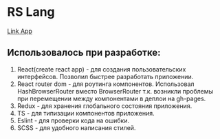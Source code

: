 # RS Lang

[Link App](https://tarasiukdima.github.io/rs_lang/)

## Использовалось при разработке:

1. React(create react app) - для создания пользовательских интерфейсов. Позволил быстрее разработать приложении.
2. React router dom - для роутинга компонентов. Использовал HashBrowserRouter вместо BrowserRouter т.к. возникли проблемы при перемещении между компонентами в деплои на gh-pages.
3. Redux - для хранения глобального состояния приложения.
4. TS - для типизации компонентов приложения.
5. Eslint - для проверки кода на ошибки.
6. SCSS - для удобного написания стилей.


